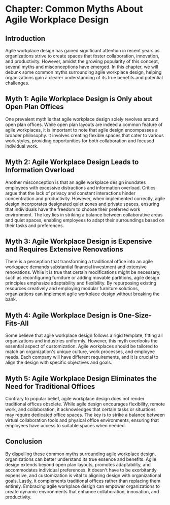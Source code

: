 Chapter: Common Myths About Agile Workplace Design
==================================================

Introduction
------------

Agile workplace design has gained significant attention in recent years as organizations strive to create spaces that foster collaboration, innovation, and productivity. However, amidst the growing popularity of this concept, several myths and misconceptions have emerged. In this chapter, we will debunk some common myths surrounding agile workplace design, helping organizations gain a clearer understanding of its true benefits and potential challenges.

Myth 1: Agile Workplace Design is Only about Open Plan Offices
--------------------------------------------------------------

One prevalent myth is that agile workplace design solely revolves around open plan offices. While open plan layouts are indeed a common feature of agile workplaces, it is important to note that agile design encompasses a broader philosophy. It involves creating flexible spaces that cater to various work styles, providing opportunities for both collaboration and focused individual work.

Myth 2: Agile Workplace Design Leads to Information Overload
------------------------------------------------------------

Another misconception is that an agile workplace design inundates employees with excessive distractions and information overload. Critics argue that the lack of privacy and constant interactions hinder concentration and productivity. However, when implemented correctly, agile design incorporates designated quiet zones and private spaces, ensuring that individuals have the freedom to choose their preferred work environment. The key lies in striking a balance between collaborative areas and quiet spaces, enabling employees to adapt their surroundings based on their tasks and preferences.

Myth 3: Agile Workplace Design is Expensive and Requires Extensive Renovations
------------------------------------------------------------------------------

There is a perception that transforming a traditional office into an agile workspace demands substantial financial investment and extensive renovations. While it is true that certain modifications might be necessary, such as reconfiguring furniture or adding movable partitions, agile design principles emphasize adaptability and flexibility. By repurposing existing resources creatively and employing modular furniture solutions, organizations can implement agile workplace design without breaking the bank.

Myth 4: Agile Workplace Design is One-Size-Fits-All
---------------------------------------------------

Some believe that agile workplace design follows a rigid template, fitting all organizations and industries uniformly. However, this myth overlooks the essential aspect of customization. Agile workplaces should be tailored to match an organization's unique culture, work processes, and employee needs. Each company will have different requirements, and it is crucial to align the design with specific objectives and goals.

Myth 5: Agile Workplace Design Eliminates the Need for Traditional Offices
--------------------------------------------------------------------------

Contrary to popular belief, agile workplace design does not render traditional offices obsolete. While agile design encourages flexibility, remote work, and collaboration, it acknowledges that certain tasks or situations may require dedicated office spaces. The key is to strike a balance between virtual collaboration tools and physical office environments, ensuring that employees have access to suitable spaces when needed.

Conclusion
----------

By dispelling these common myths surrounding agile workplace design, organizations can better understand its true essence and benefits. Agile design extends beyond open plan layouts, promotes adaptability, and accommodates individual preferences. It doesn't have to be exorbitantly expensive, and customization is vital to aligning design with organizational goals. Lastly, it complements traditional offices rather than replacing them entirely. Embracing agile workplace design can empower organizations to create dynamic environments that enhance collaboration, innovation, and productivity.
